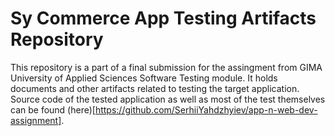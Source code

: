 # Sy Commerce App Testing Artifacts Repository

This repository is a part of a final submission for the assingment from GIMA University of Applied Sciences Software Testing module.
It holds documents and other artifacts related to testing the target application.
Source code of the tested application as well as most of the test themselves can be found (here)[https://github.com/SerhiiYahdzhyiev/app-n-web-dev-assignment].

